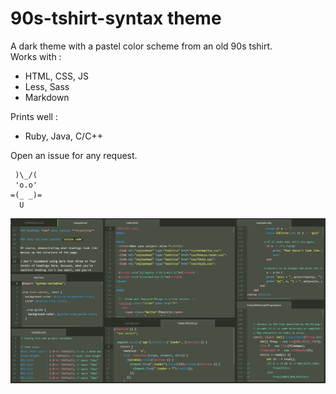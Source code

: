 # 90s-tshirt-syntax theme

A dark theme with a pastel color scheme from an old 90s tshirt.  
Works with :
* HTML, CSS, JS
* Less, Sass
* Markdown

Prints well :
* Ruby, Java, C/C++

Open an issue for any request.  

```
 )\_/(  
 'o.o'  
=(_ _)=  
  U  
```

![A screenshot of your theme](https://raw.githubusercontent.com/melinadonati/90s-tshirt-syntax/master/screenshot.jpg)
